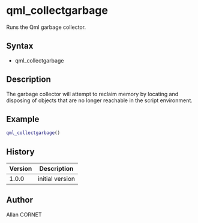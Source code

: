 

# qml_collectgarbage

Runs the Qml garbage collector.

## Syntax

- qml_collectgarbage

## Description


  <p>The garbage collector will attempt to reclaim memory by locating and disposing of objects that are no longer reachable in the script environment.</p>


## Example

```matlab
qml_collectgarbage()
```

## History

|Version|Description|
|------|------|
|1.0.0|initial version|


## Author

Allan CORNET



